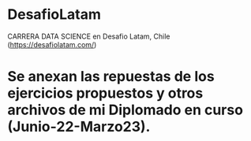# DesafioLatam
CARRERA DATA SCIENCE  en Desafio Latam, Chile (https://desafiolatam.com/)
# Se anexan las repuestas de los ejercicios propuestos y otros archivos de mi Diplomado en curso (Junio-22-Marzo23).
